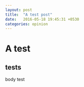 ```yaml
---
layout: post
title:  "A test post"
date:   2016-05-18 19:45:31 +0530
categories: opinion
---
```

# A test

## tests

body test


